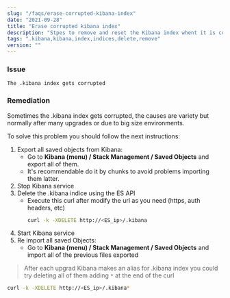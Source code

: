 ```yaml
---
slug: "/faqs/erase-corrupted-kibana-index"
date: "2021-09-28"
title: "Erase corrupted kibana index"
description: "Stpes to remove and reset the Kibana index whent it is corrupted"
tags: ".kibana,kibana,index,indices,delete,remove"
version: ""
---
```


### Issue

```
The .kibana index gets corrupted
```

### Remediation

Sometimes the .kibana index gets corrupted, the causes are variety but normally after many upgrades or due to big size environments.

To solve this problem you should follow the next instructions:

1. Export all saved objects from Kibana:
   - Go to **Kibana (menu) / Stack Management / Saved Objects** and export all of them.
   - It's recommendable do it by chunks to avoid problems importing them latter.
2. Stop Kibana service
3. Delete the .kibana indice using the ES API
   - Execute this curl after modify the url as you need (https, auth headers, etc)
     ```bash
     curl -k -XDELETE http://<ES_ip>/.kibana
     ```
4. Start Kibana service
5. Re import all saved Objects:
   - Go to **Kibana (menu) / Stack Management / Saved Objects** and import all of the previous files exported

> After each upgrad Kibana makes an alias for .kibana index you could try deleting all of them adding `*` at the end of the curl

```bash
curl -k -XDELETE http://<ES_ip>/.kibana*
```
